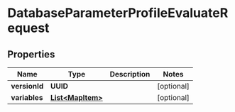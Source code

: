 

# DatabaseParameterProfileEvaluateRequest


## Properties

Name | Type | Description | Notes
------------ | ------------- | ------------- | -------------
**versionId** | **UUID** |  |  [optional]
**variables** | [**List&lt;MapItem&gt;**](MapItem.md) |  |  [optional]



